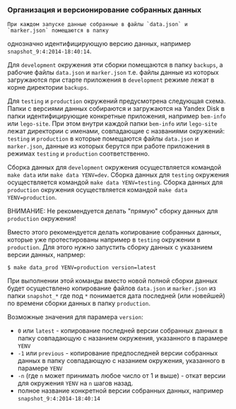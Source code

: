 ### Организация и версионирование собранных данных

    При каждом запуске данные собранные в файлы `data.json` и `marker.json` помещаются в папку
однозначно идентифицирующую версию данных, например `snapshot_9:4:2014-18:40:14`.

Для `development` окружения эти сборки помещаются в папку `backups`, а рабочие файлы `data.json` и `marker.json`
т.е. файлы данные из которых загружаются при старте приложения в `development` режиме лежат в корне директории `backups`.

Для `testing` и `production` окружений предусмотрена следующая схема.
Папки с версиями данных собираются и загружаются на Yandex Disk в папки идентифицирующие конкретные приложения, например
`bem-info` или `lego-site`. При этом внутри каждой папки `bem-info` или `lego-site` лежат директории с именами,
совпадающие с названиями окружений: `testing` и `production` в которые помещаются файлы `data.json` и `marker.json`,
данные из которых берутся при работе приложения в режимах `testing` и `production` соответственно.

Сборка данных для `development` окружения осуществляется командой `make data` или `make data YENV=dev`.
Сборка данных для `testing` окружения осуществляется командой `make data YENV=testing`.
Сборка данных для `production` окружения осуществляется командой `make data YENV=production`.

ВНИМАНИЕ: Не рекомендуется делать "прямую" сборку данных для `production` окружения!

Вместо этого рекомендуется делать копирование собранных данных, которые уже протестированы например в `testing` окружении
в `production`. Для этого нужно запустить сборку данных с указанием версии данных, напрмер:

```
$ make data_prod YENV=production version=latest
```

При выполнении этой команды вместо новой полной сборки данных будет осуществлено копирование файлов `data.json` и `marker.json`
из папки `snapshot_*` где под `*` понимается дата последней (или новейшей) по времени сборки данных в папку `production`.

Возможные значения для парамера `version`:

* `0` или `latest` - копирование последней версии собранных данных в папку совпадающую с назанием окружения, указанного в парамере `YENV`
* `-1` или `previous` - копирование предпоследней версии собранных данных в папку совпадающую с назанием окружения, указанного в парамере `YENV`
* `-n` (где `n` может принимать любое число от 1 и выше) - откат версии для окружения `YENV` на `n` шагов назад.
* полное название конкретной версии собранных данных, например `snapshot_9:4:2014-18:40:14`
